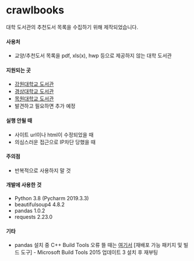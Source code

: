 # crawlbooks

대학 도서관의 추천도서 목록을 수집하기 위해 제작되었습니다.

#### 사용처
- 교양/추천도서 목록을 pdf, xls(x), hwp 등으로 제공하지 않는 대학 도서관

#### 지원되는 곳
- [강원대학교 도서관](http://lib.kangwon.ac.kr:8080/board/list_book.jsp?pg=1&bcs=60&re=1)
- [경상대학교 도서관](http://books.gnu.ac.kr/local/recommend/recommend100List.do)
- [목원대학교 도서관](https://liberalarts.mokwon.ac.kr/sub0401/articles/index/tableid/recommended/category/7)
- 발견하고 필요하면 추가 예정

#### 실행 안될 때
- 사이트 url이나 html이 수정되었을 때
- 의심스러운 접근으로 IP차단 당했을 때

#### 주의점
- 반복적으로 사용하지 말 것

#### 개발에 사용한 것
- Python 3.8 (Pycharm 2019.3.3)
- beautifulsoup4 4.8.2
- pandas 1.0.2
- requests 2.23.0

#### 기타
- pandas 설치 중 C++ Build Tools 오류 뜰 때는 [여기서](https://visualstudio.microsoft.com/ko/vs/older-downloads/) [재배포 가능 패키지 및 빌드 도구] - Microsoft Build Tools 2015 업데이트 3 설치 후 재부팅
